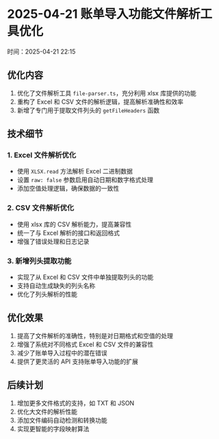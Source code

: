# 2025-04-21 账单导入功能文件解析工具优化

时间：2025-04-21 22:15

## 优化内容

1. 优化了文件解析工具 `file-parser.ts`，充分利用 xlsx 库提供的功能
2. 重构了 Excel 和 CSV 文件的解析逻辑，提高解析准确性和效率
3. 新增了专门用于提取文件列头的 `getFileHeaders` 函数

## 技术细节

### 1. Excel 文件解析优化

- 使用 `XLSX.read` 方法解析 Excel 二进制数据
- 设置 `raw: false` 参数启用自动日期和数字格式处理
- 添加空值处理逻辑，确保数据的一致性

### 2. CSV 文件解析优化

- 使用 xlsx 库的 CSV 解析能力，提高兼容性
- 统一了与 Excel 解析的接口和返回格式
- 增强了错误处理和日志记录

### 3. 新增列头提取功能

- 实现了从 Excel 和 CSV 文件中单独提取列头的功能
- 支持自动生成缺失的列头名称
- 优化了列头解析的性能

## 优化效果

1. 提高了文件解析的准确性，特别是对日期格式和空值的处理
2. 增强了系统对不同格式 Excel 和 CSV 文件的兼容性
3. 减少了账单导入过程中的潜在错误
4. 提供了更灵活的 API 支持账单导入功能的扩展

## 后续计划

1. 增加更多文件格式的支持，如 TXT 和 JSON
2. 优化大文件的解析性能
3. 添加文件编码自动检测和转换功能
4. 实现更智能的字段映射算法